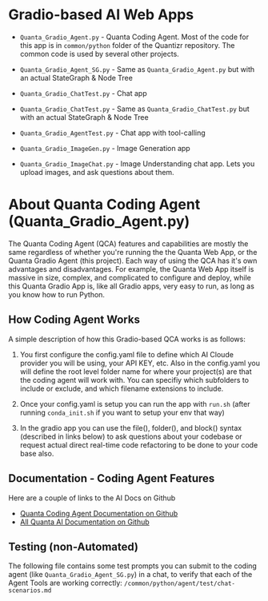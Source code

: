 # Gradio-based AI Web Apps

* `Quanta_Gradio_Agent.py` - Quanta Coding Agent. Most of the code for this app is in `common/python` folder of the Quantizr repository. The common code is used by several other projects.

* `Quanta_Gradio_Agent_SG.py` - Same as `Quanta_Gradio_Agent.py` but with an actual StateGraph & Node Tree

* `Quanta_Gradio_ChatTest.py` - Chat app

* `Quanta_Gradio_ChatTest.py` - Same as `Quanta_Gradio_ChatTest.py` but with an actual StateGraph & Node Tree

* `Quanta_Gradio_AgentTest.py` - Chat app with tool-calling

* `Quanta_Gradio_ImageGen.py` - Image Generation app

* `Quanta_Gradio_ImageChat.py` - Image Understanding chat app. Lets you upload images, and ask questions about them.


# About Quanta Coding Agent (Quanta_Gradio_Agent.py)

The Quanta Coding Agent (QCA) features and capabilities are mostly the same regardless of whether you're running the the Quanta Web App, or the Quanta Gradio Agent (this project). Each way of using the QCA has it's own advantages and disadvantages. For example, the Quanta Web App itself is massive in size, complex, and complicated to configure and deploy, while this Quanta Gradio App is, like all Gradio apps, very easy to run, as long as you know how to run Python.


## How Coding Agent Works

A simple description of how this Gradio-based QCA works is as follows:

1) You first configure the config.yaml file to define which AI Cloude provider you will be using, your API KEY, etc. Also in the config.yaml you will define the root level folder name for where your project(s) are that the coding agent will work with. You can specifiy which subfolders to include or exclude, and which filename extensions to include.

2) Once your config.yaml is setup you can run the app with `run.sh` (after running `conda_init.sh` if you want to setup your env that way)

3) In the gradio app you can use the file(), folder(), and block() syntax (described in links below) to ask questions about your codebase or request actual direct real-time code refactoring to be done to your code base also.


## Documentation - Coding Agent Features

Here are a couple of links to the AI Docs on Github

* [Quanta Coding Agent Documentation on Github](https://github.com/Clay-Ferguson/quantizr/blob/main/docs/user-guide/index.md#ai-agent-for-code-refactoring)
* [All Quanta AI Documentation on Github](https://github.com/Clay-Ferguson/quantizr/blob/main/docs/user-guide/index.md)

## Testing (non-Automated)

The following file contains some test prompts you can submit to the coding agent (like `Quanta_Gradio_Agent_SG.py`) in a chat, to verify that each of the Agent Tools are working correctly: `/common/python/agent/test/chat-scenarios.md`
